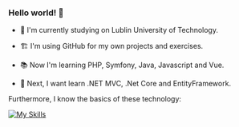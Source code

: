 ###  Hello world!  👋

- 🔭 I'm currently studying on Lublin University of Technology.
- :building_construction: I'm using GitHub for my own projects and exercises.


- :books: Now I'm learning PHP, Symfony, Java, Javascript and Vue. 


- :calendar: Next, I want learn .NET MVC, .Net Core and EntityFramework.

Furthermore, I know the basics of these technology:


 [![My Skills](https://skillicons.dev/icons?i=java,cpp,html,css,swift)](https://skillicons.dev)

<!--
**kcarol3/kcarol3** is a ✨ _special_ ✨ repository because its `README.md` (this file) appears on your GitHub profile.

Here are some ideas to get you started:

- 🔭 I’m currently working on ...
- 🌱 I’m currently learning ...
- 👯 I’m looking to collaborate on ...
- 🤔 I’m looking for help with ...
- 💬 Ask me about ...
- 📫 How to reach me: ...
- 😄 Pronouns: ...
- ⚡ Fun fact: ...
-->
